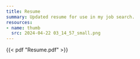 ```yaml
---
title: Resume
summary: Updated resume for use in my job search.
resources:
- name: thumb
  src: 2024-04-22 03_14_57_small.png
---
```


{{< pdf "Resume.pdf" >}}